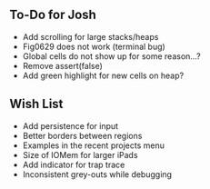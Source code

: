 ##  To-Do for Josh
* Add scrolling for large stacks/heaps
* Fig0629 does not work (terminal bug)
* Global cells do not show up for some reason...?
* Remove assert(false)
* Add green highlight for new cells on heap?

## Wish List
* Add persistence for input
* Better borders between regions
* Examples in the recent projects menu
* Size of IOMem for larger iPads
* Add indicator for trap trace
* Inconsistent grey-outs while debugging


